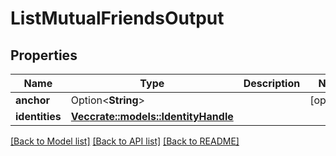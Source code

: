 # ListMutualFriendsOutput

## Properties

Name | Type | Description | Notes
------------ | ------------- | ------------- | -------------
**anchor** | Option<**String**> |  | [optional]
**identities** | [**Vec<crate::models::IdentityHandle>**](IdentityHandle.md) |  | 

[[Back to Model list]](../README.md#documentation-for-models) [[Back to API list]](../README.md#documentation-for-api-endpoints) [[Back to README]](../README.md)


